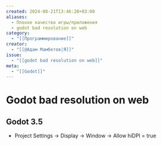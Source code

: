 ```yaml
---
created: 2024-08-21T13:46:20+03:00
aliases:
  - Плохое качество игры/приложения
  - godot bad resolution on web
category:
  - "[[Программирование]]"
creator:
  - "[[@Адам Мамбетов|Я]]"
issue:
  - "[[godot bad resolution on web]]"
meta:
  - "[[Godot]]"
---
```


# Godot bad resolution on web

## Godot 3.5

 - Project Settings -> Display -> Window -> Allow hiDPI = true
